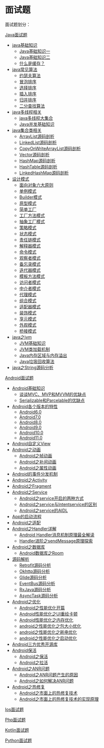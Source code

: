 # 面试题

面试题划分：

[Java面试题](./java)
- [java基础知识](./java/java基础知识)
   - [Java基础知识一](./java/Java基础知识/java基础知识一/java基础知识一.md)
   - [Java基础知识二](./java/Java基础知识/java基础知识二/java基础知识二.md)
   - [什么是缓存？](https://blog.csdn.net/github_34402358/article/details/90575375)
- [java常见算法](./java/java常见算法)
   - [约瑟夫算法](https://blog.csdn.net/github_34402358/article/details/79423570)
   - [冒泡排序](https://blog.csdn.net/github_34402358/article/details/89088045)
   - [选择排序](https://blog.csdn.net/github_34402358/article/details/89088045)
   - [插入排序](https://blog.csdn.net/github_34402358/article/details/89088045)
   - [归并排序](https://blog.csdn.net/github_34402358/article/details/89088045)
   - [二分查找算法](https://blog.csdn.net/github_34402358/article/details/89084869)
- [java多线程相关](./java/java多线程相关)
   - [java多线程大集合](./android/java多线程相关/java多线程大集合/java多线程大集合.md)
   - [Java并发基础知识](./android/java多线程相关/Java并发基础知识/Java并发基础知识.md)
- [java集合类相关](./java/java集合类相关)
   - [ArrayList源码剖析](./android/ArrayList源码剖析/ArrayList源码剖析.md)
   - [LinkedList源码剖析](./android/LinkedList源码剖析/LinkedList源码剖析.md)
   - [CopyOnWriteArrayList源码剖析](./android/CopyOnWriteArrayList源码剖析/CopyOnWriteArrayList源码剖析.md)
   - [Vector源码剖析](./android/Vector源码剖析/Vector源码剖析.md)
   - [HashMap源码剖析](./android/HashMap源码剖析/HashMap源码剖析.md)
   - [HashTable源码剖析](./android/HashTable源码剖析/HashTable源码剖析.md)
   - [LinkedHashMap源码剖析](./android/LinkedHashMap源码剖析/LinkedHashMap源码剖析.md)
- [设计模式](./java/设计模式)
   - [面向对象六大原则]()
   - [单例模式]()
   - [Builder模式]()
   - [原型模式]()
   - [简单工厂]()
   - [工厂方法模式]()
   - [抽象工厂模式]()
   - [策略模式]()
   - [状态模式]()
   - [责任链模式]()
   - [解释器模式]()
   - [命令模式]()
   - [观察者模式]()
   - [备忘录模式]()
   - [迭代器模式]()
   - [模板方法模式]()
   - [访问者模式]()
   - [中介者模式]()
   - [代理模式]()
   - [组合模式]()
   - [适配器模式]()
   - [装饰模式]()
   - [享元模式]()
   - [外观模式]()
   - [桥接模式]()
- [java之jvm](./java/java之jvm)
   - [JVM基础知识](./android/JVM基础知识/JVM基础知识.md)
   - [JVM类加载机制](./android/JVM类加载机制/JVM类加载机制.md)
   - [Java内存区域与内存溢出](./android/Java内存区域与内存溢出/Java内存区域与内存溢出.md)   
   - [Java垃圾回收算法](./android/Java垃圾回收算法/Java垃圾回收算法.md)
- [java之String源码分析](https://blog.csdn.net/github_34402358/article/details/88259890)

[Android面试题](./android)
- [Android基础知识](./Android/Android基础知识)
   - [谈谈MVC、MVP和MVVM的优缺点](https://blog.csdn.net/github_34402358/article/details/88735473)
   - [Serializable和Parcelable的优缺点](https://blog.csdn.net/github_34402358/article/details/88288648)
-  [Android各个版本的特性](./android/Android各个版本的特性)
   - [Android6.0](./android/Android各个版本的特性/Android6.0.md)
   - [Android7.0](./android/Android各个版本的特性/Android7.0.md)
   - [Android8.0](./android/Android各个版本的特性/Android8.0.md)
   - [Android9.0](./android/Android各个版本的特性/Android9.0.md)
   - [Android10.0](./android/Android各个版本的特性/Android10.0.md)
   - [Android11.0](./android/Android各个版本的特性/Android11.0.md)
- [Android自定义View](./android/Android自定义View)
- [Android之动画](./android/Android之动画)
   - [Android之帧动画](https://blog.csdn.net/github_34402358/article/details/102730852)
   - [Android之补间动画](./android/Android之补间动画/Android之补间动画.md)
   - [Android之属性动画](./android/Android之属性动画/Android之属性动画.md)
- [Android的事件分发机制](./android/Android的事件分发机制)
- [Android之Activity](./android/Android之Activity)
- [Android之Fragment](./android/Android之Fragment)
- [Android之Service](./android/Android之Service)
   - [Android之service开启的两种方式](https://blog.csdn.net/github_34402358/article/details/88913207)
   - [Android之service与Intentservice的区别](https://blog.csdn.net/github_34402358/article/details/91810792)
   - [Android之service的AIDL](https://blog.csdn.net/github_34402358/article/details/88914562)
- [App的启动流程](./android/App的启动流程)
- [Android之适配](./android/Android之适配)
- [Android之Handler详解](./android/Android之Handler详解)
   - [Android Handler消息机制原理最全解读](https://blog.csdn.net/wsq_tomato/article/details/80301851)
   - [Handler进阶之sendMessage原理探索](https://blog.csdn.net/wsq_tomato/article/details/80893990)
- [Android之数据库](./android/Android之数据库)
   - [Android数据库之Room](./android/Android之数据库/Android数据库之Room/Android数据库之Room.md)
- [源码解析](./android/源码解析)
   - [Retrofit源码分析](./android/源码解析/Retrofit源码分析)
   - [Okhttp源码分析](./android/源码解析/Okhttp源码分析)
   - [Glide源码分析](./android/源码解析/Glide源码分析)
   - [EventBus源码分析](./android/源码解析/EventBus源码分析)
   - [RxJava源码分析](./android/源码解析/RxJava源码分析)
   - [AsyncTask源码分析](./android/源码解析/AsyncTask源码分析)
- [Android之优化](./android/Android之优化)
   - [Android之性能优化开篇](https://blog.csdn.net/github_34402358/article/details/99672411)
   - [Android性能优化之UI重绘卡顿](https://blog.csdn.net/github_34402358/article/details/99672578)
   - [Android性能优化之内存优化](https://blog.csdn.net/github_34402358/article/details/99674434)
   - [android之性能优化之包大小优化](https://blog.csdn.net/github_34402358/article/details/99720825)
   - [android之性能优化之耗电优化](https://blog.csdn.net/github_34402358/article/details/99721598)
   - [android之性能优化之启动优化](https://blog.csdn.net/github_34402358/article/details/99721894)
- [Android三方优秀开源库](./android/Android三方优秀开源库)
- [Android保活](./android/Android保活)
   - [Android之保活](https://blog.csdn.net/github_34402358/article/details/103386045)
   - [Android之拉活](https://blog.csdn.net/github_34402358/article/details/103392575)
- [Android之ANR问题](./android/Android之ANR问题)
   - [Android之ANR问题产生的原因](./android/Android之ANR问题/Android之ANR问题产生的原因/Android之ANR问题产生的原因.md)
   - [Android之如何解决ANR问题](./android/Android之ANR问题/Android之如何解决ANR问题/Android之如何解决ANR问题.md)
- [Android之热修复](./android/Android之热修复)
   - [Android之市面上的热修复技术](./android/Android之热修复/Android之市面上的热修复技术)
   - [Android之市面上的热修复技术的实现原理](./android/Android之热修复/Android之市面上的热修复技术的实现原理)

[Ios面试题](./ios)

[Php面试题](./php)

[Kotlin面试题](./kotlin)

[Python面试题](./python)

